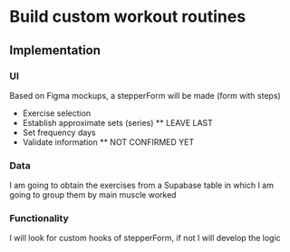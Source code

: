 # Build custom workout routines

## Implementation

### UI
Based on Figma mockups, a stepperForm will be made (form with steps)
- Exercise selection
- Establish approximate sets (series) ** LEAVE LAST
- Set frequency days
- Validate information ** NOT CONFIRMED YET

### Data
I am going to obtain the exercises from a Supabase table in which I am going to group them by main muscle worked

### Functionality
I will look for custom hooks of stepperForm, if not I will develop the logic